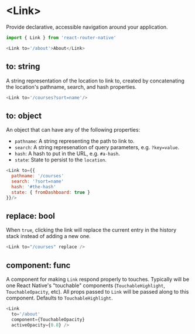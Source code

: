 # &lt;Link>

Provide declarative, accessible navigation around your application.

```js
import { Link } from 'react-router-native'

<Link to='/about'>About</Link>
```

## to: string

A string representation of the location to link to, created by concatenating the location's pathname, search, and hash properties.

```js
<Link to='/courses?sort=name'/>
```

## to: object

An object that can have any of the following properties:
  * `pathname`: A string representing the path to link to.
  * `search`: A string represenation of query parameters, e.g. `?key=value`.
  * `hash`: A hash to put in the URL, e.g. `#a-hash`.
  * `state`: State to persist to the `location`.

```js
<Link to={{
  pathname: '/courses'
  search: '?sort=name'
  hash: '#the-hash'
  state: { fromDashboard: true }
}}/>
```

## replace: bool

When `true`, clicking the link will replace the current entry in the history stack instead of adding a new one.

```js
<Link to="/courses" replace />
```

## component: func

A component for making `Link` respond properly to touches. Typically will be one React Native's "touchable" components (`TouchableHighlight`, `TouchableOpacity`, etc). All props passed to `Link` will be passed along to this component. Defaults to `TouchableHighlight`.

```js
<Link
  to='/about'
  component={TouchableOpacity}
  activeOpacity={0.8} />
```
